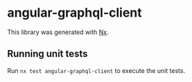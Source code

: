 # angular-graphql-client

This library was generated with [Nx](https://nx.dev).

## Running unit tests

Run `nx test angular-graphql-client` to execute the unit tests.
